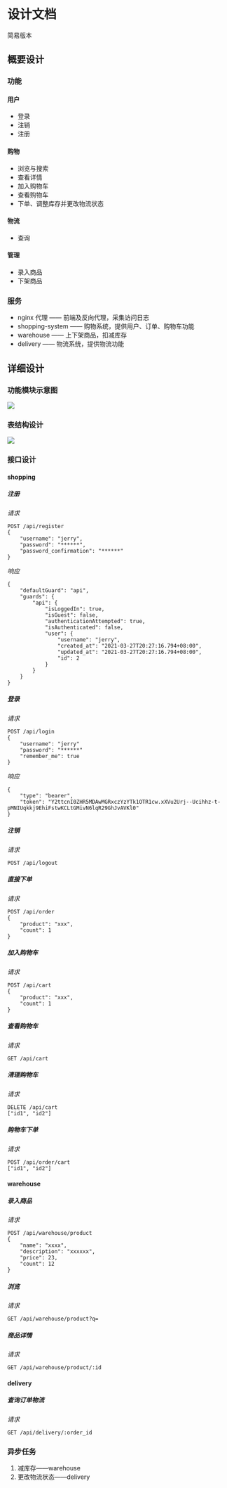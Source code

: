 # 设计文档

简易版本

## 概要设计

### 功能

#### 用户

* 登录
* 注销
* 注册

#### 购物

* 浏览与搜索
* 查看详情
* 加入购物车
* 查看购物车
* 下单、调整库存并更改物流状态

#### 物流

* 查询

#### 管理

* 录入商品
* 下架商品

### 服务

* nginx 代理 —— 前端及反向代理，采集访问日志
* shopping-system —— 购物系统，提供用户、订单、购物车功能
* warehouse —— 上下架商品，扣减库存
* delivery —— 物流系统，提供物流功能

## 详细设计

### 功能模块示意图

![](assets/images/system.png)

### 表结构设计

![](assets/images/database.png)

### 接口设计

#### shopping

##### 注册

*请求*

    POST /api/register
    {
        "username": "jerry",
        "password": "******",
        "password_confirmation": "******"
    }

*响应*

    {
        "defaultGuard": "api",
        "guards": {
            "api": {
                "isLoggedIn": true,
                "isGuest": false,
                "authenticationAttempted": true,
                "isAuthenticated": false,
                "user": {
                    "username": "jerry",
                    "created_at": "2021-03-27T20:27:16.794+08:00",
                    "updated_at": "2021-03-27T20:27:16.794+08:00",
                    "id": 2
                }
            }
        }
    }

##### 登录

*请求*

    POST /api/login
    {
        "username": "jerry"
        "password": "******"
        "remember_me": true
    }

*响应*

    {
        "type": "bearer",
        "token": "Y2ttcnI0ZHR5MDAwMGRxczYzYTk1OTR1cw.xXVu2Urj--Ucihhz-t-pMNIUqkkj9EhiFstwKCLtGMivN6lqR29GhJvAVKl0"
    }

##### 注销

*请求*

    POST /api/logout

##### 直接下单

*请求*

    POST /api/order
    {
        "product": "xxx",
        "count": 1
    }

##### 加入购物车

*请求*

    POST /api/cart
    {
        "product": "xxx",
        "count": 1
    }

##### 查看购物车

*请求*

    GET /api/cart

##### 清理购物车

*请求*

    DELETE /api/cart
    ["id1", "id2"]

##### 购物车下单

*请求*

    POST /api/order/cart
    ["id1", "id2"]

#### warehouse

##### 录入商品

*请求*

    POST /api/warehouse/product
    {
        "name": "xxxx",
        "description": "xxxxxx",
        "price": 23,
        "count": 12
    }

##### 浏览

*请求*

    GET /api/warehouse/product?q=

##### 商品详情

*请求*

    GET /api/warehouse/product/:id

#### delivery

##### 查询订单物流

*请求*

    GET /api/delivery/:order_id

### 异步任务

1. 减库存——warehouse
2. 更改物流状态——delivery

